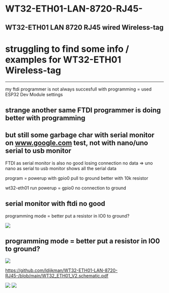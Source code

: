 # WT32-ETH01-LAN-8720-RJ45-
WT32-ETH01 LAN 8720 RJ45 wired  Wireless-tag
-----------
# struggling to find some info / examples for WT32-ETH01 Wireless-tag
------------
my ftdi programmer is not always succesfull with programming = used ESP32 Dev Module settings

## strange another same FTDI programmer is doing better with programming

## but still some garbage char with serial monitor on www.google.com test, not with nano/uno serial to usb  monitor

FTDI as serial monitor is also no good losing connection no data => uno nano as serial to usb monitor shows all the serial data

program = powerup with gpio0 pull to ground better with 10k resistor

wt32-eth01 run powerup = gpio0 no connection to ground

serial monitor with ftdi no good
--------------
programming mode = better put a resistor in IO0 to ground?

<img src="https://github.com/ldijkman/WT32-ETH01-LAN-8720-RJ45-/blob/main/wt32prog.jpg">

programming mode = better put a resistor in IO0 to ground?
--------------
<img src="https://github.com/ldijkman/WT32-ETH01-LAN-8720-RJ45-/blob/main/WT32-ETH01.jpeg">

https://github.com/ldijkman/WT32-ETH01-LAN-8720-RJ45-/blob/main/WT32_ETH01_V2.schematic.pdf


<img src="https://github.com/ldijkman/WT32-ETH01-LAN-8720-RJ45-/blob/main/WT32_ETH01.png">

<img src="https://github.com/ldijkman/WT32-ETH01-LAN-8720-RJ45-/blob/main/WT32_ETH01_pinout.png">
